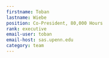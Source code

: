 ```yaml
---
firstname: Toban
lastname: Wiebe
position: Co-President, 80,000 Hours
rank: executive
email-user: toban
email-host: sas.upenn.edu
category: team
---
```

